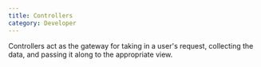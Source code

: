 ```yaml
---
title: Controllers
category: Developer
---
```


Controllers act as the gateway for taking in a user's request, collecting the data, and passing
it along to the appropriate view.
